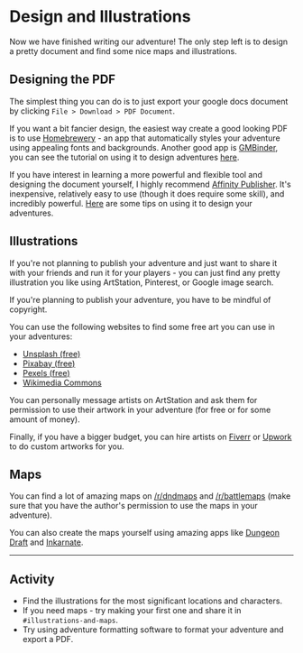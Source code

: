# Design and Illustrations
Now we have finished writing our adventure! The only step left is to design a pretty document and find some nice maps and illustrations.

## Designing the PDF
The simplest thing you can do is to just export your google docs document by clicking `File > Download > PDF Document`. 

If you want a bit fancier design, the easiest way create a good looking PDF is to use [Homebrewery](https://homebrewery.naturalcrit.com/) - an app that automatically styles your adventure using appealing fonts and backgrounds. Another good app is [GMBinder](https://www.gmbinder.com/), you can see the tutorial on using it to design adventures [here](https://www.gmbinder.com/share/-LPnHKXC8G7OGTlzInnQ).

If you have interest in learning a more powerful and flexible tool and designing the document yourself, I highly recommend [Affinity Publisher](https://affinity.serif.com/en-gb/publisher/). It's inexpensive, relatively easy to use (though it does require some skill), and incredibly powerful. [Here](https://www.youtube.com/watch?v=h6XZC8ieczU) are some tips on using it to design your adventures.

## Illustrations
If you're not planning to publish your adventure and just want to share it with your friends and run it for your players - you can just find any pretty illustration you like using ArtStation, Pinterest, or Google image search.

If you're planning to publish your adventure, you have to be mindful of copyright.

You can use the following websites to find some free art you can use in your adventures:
-   [Unsplash (free)](https://unsplash.com/)
-   [Pixabay (free)](https://pixabay.com/en/)
-   [Pexels (free)](https://www.pexels.com/)
-   [Wikimedia Commons](https://commons.wikimedia.org/wiki/Main_Page)

You can personally message artists on ArtStation and ask them for permission to use their artwork in your adventure (for free or for some amount of money).

Finally, if you have a bigger budget, you can hire artists on [Fiverr](https://fiverr.com/) or [Upwork](https://www.upwork.com/) to do custom artworks for you.

## Maps
You can find a lot of amazing maps on [/r/dndmaps](https://www.reddit.com/r/dndmaps/top/) and [/r/battlemaps](https://www.reddit.com/r/battlemaps/top/) (make sure that you have the author's permission to use the maps in your adventure).

You can also create the maps yourself using amazing apps like [Dungeon Draft](https://dungeondraft.net/) and [Inkarnate](https://inkarnate.com/).

---

## Activity
- Find the illustrations for the most significant locations and characters.
- If you need maps - try making your first one and share it in `#illustrations-and-maps`.
- Try using adventure formatting software to format your adventure and export a PDF.
